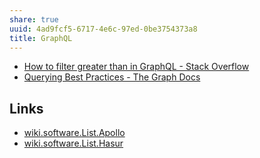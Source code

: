 ```yaml
---
share: true
uuid: 4ad9fcf5-6717-4e6c-97ed-0be3754373a8
title: GraphQL
---
```


* [How to filter greater than in GraphQL - Stack Overflow](https://stackoverflow.com/questions/45674423/how-to-filter-greater-than-in-graphql)
* [Querying Best Practices - The Graph Docs](https://thegraph.com/docs/en/querying/querying-best-practices/)

## Links

* [wiki.software.List.Apollo](/undefined)
* [wiki.software.List.Hasur](/undefined)
